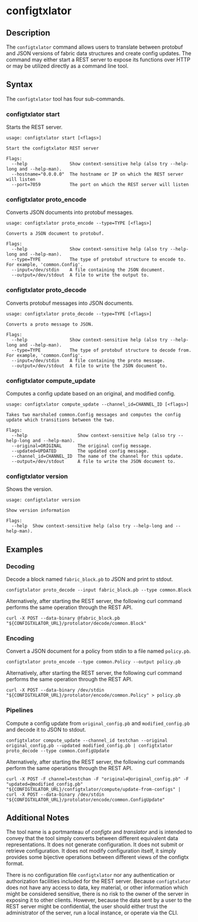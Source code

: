 configtxlator
=============

## Description

The `configtxlator` command allows users to translate between protobuf and JSON
versions of fabric data structures and create config updates.  The command may
either start a REST server to expose its functions over HTTP or may be utilized
directly as a command line tool.

## Syntax

The `configtxlator` tool has four sub-commands.

### configtxlator start

Starts the REST server.

```
usage: configtxlator start [<flags>]

Start the configtxlator REST server

Flags:
  --help                Show context-sensitive help (also try --help-long and --help-man).
  --hostname="0.0.0.0"  The hostname or IP on which the REST server will listen
  --port=7059           The port on which the REST server will listen
```

### configtxlator proto_encode

Converts JSON documents into protobuf messages.

```
usage: configtxlator proto_encode --type=TYPE [<flags>]

Converts a JSON document to protobuf.

Flags:
  --help                Show context-sensitive help (also try --help-long and --help-man).
  --type=TYPE           The type of protobuf structure to encode to. For example, 'common.Config'.
  --input=/dev/stdin    A file containing the JSON document.
  --output=/dev/stdout  A file to write the output to.
```

### configtxlator proto_decode

Converts protobuf messages into JSON documents.

```
usage: configtxlator proto_decode --type=TYPE [<flags>]

Converts a proto message to JSON.

Flags:
  --help                Show context-sensitive help (also try --help-long and --help-man).
  --type=TYPE           The type of protobuf structure to decode from. For example, 'common.Config'.
  --input=/dev/stdin    A file containing the proto message.
  --output=/dev/stdout  A file to write the JSON document to.
```

### configtxlator compute_update

Computes a config update based on an original, and modified config.

```
usage: configtxlator compute_update --channel_id=CHANNEL_ID [<flags>]

Takes two marshaled common.Config messages and computes the config update which transitions between the two.

Flags:
  --help                   Show context-sensitive help (also try --help-long and --help-man).
  --original=ORIGINAL      The original config message.
  --updated=UPDATED        The updated config message.
  --channel_id=CHANNEL_ID  The name of the channel for this update.
  --output=/dev/stdout     A file to write the JSON document to.
```

### configtxlator version

Shows the version.

```
usage: configtxlator version

Show version information

Flags:
  --help  Show context-sensitive help (also try --help-long and --help-man).
```

## Examples

### Decoding

Decode a block named `fabric_block.pb` to JSON and print to stdout.

```
configtxlator proto_decode --input fabric_block.pb --type common.Block
```

Alternatively, after starting the REST server, the following curl command
performs the same operation through the REST API.

```
curl -X POST --data-binary @fabric_block.pb "${CONFIGTXLATOR_URL}/protolator/decode/common.Block"
```

### Encoding

Convert a JSON document for a policy from stdin to a file named `policy.pb`.

```
configtxlator proto_encode --type common.Policy --output policy.pb
```

Alternatively, after starting the REST server, the following curl command
performs the same operation through the REST API.

```
curl -X POST --data-binary /dev/stdin "${CONFIGTXLATOR_URL}/protolator/encode/common.Policy" > policy.pb
```

### Pipelines

Compute a config update from `original_config.pb` and `modified_config.pb` and decode it to JSON to stdout.

```
configtxlator compute_update --channel_id testchan --original original_config.pb --updated modified_config.pb | configtxlator proto_decode --type common.ConfigUpdate
```

Alternatively, after starting the REST server, the following curl commands
perform the same operations through the REST API.

```
curl -X POST -F channel=testchan -F "original=@original_config.pb" -F "updated=@modified_config.pb" "${CONFIGTXLATOR_URL}/configtxlator/compute/update-from-configs" | curl -X POST --data-binary /dev/stdin "${CONFIGTXLATOR_URL}/protolator/encode/common.ConfigUpdate"
```

## Additional Notes

The tool name is a portmanteau of *configtx* and *translator* and is intended to
convey that the tool simply converts between different equivalent data
representations. It does not generate configuration. It does not submit or
retrieve configuration. It does not modify configuration itself, it simply
provides some bijective operations between different views of the configtx
format.

There is no configuration file `configtxlator` nor any authentication or
authorization facilities included for the REST server.  Because `configtxlator`
does not have any access to data, key material, or other information which
might be considered sensitive, there is no risk to the owner of the server in
exposing it to other clients.  However, because the data sent by a user to
the REST server might be confidential, the user should either trust the
administrator of the server, run a local instance, or operate via the CLI.

